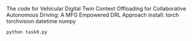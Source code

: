 The code for Vehicular Digital Twin Context Offloading for Collaborative Autonomous Driving: A MFG Empowered DRL Approach
install:
torch 
torchvision
datetime
numpy


```
python task0.py
```
